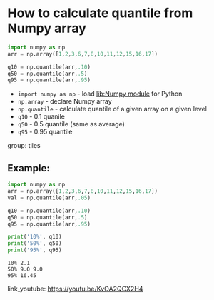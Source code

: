 # How to calculate quantile from Numpy array

```python
import numpy as np
arr = np.array([1,2,3,6,7,8,10,11,12,15,16,17])

q10 = np.quantile(arr,.10)
q50 = np.quantile(arr,.5)
q95 = np.quantile(arr,.95)
```

- `import numpy as np` - load [lib:Numpy module](/python-numpy/how-to-install-python-numpy-lib) for Python
- `np.array` - declare Numpy array
- `np.quantile` - calculate quantile of a given array on a given level
- `q10` - 0.1 quanile
- `q50` - 0.5 quantile (same as average)
- `q95` - 0.95 quantile

group: tiles

## Example: 
```python
import numpy as np
arr = np.array([1,2,3,6,7,8,10,11,12,15,16,17])
val = np.quantile(arr,.05)

q10 = np.quantile(arr,.10)
q50 = np.quantile(arr,.5)
q95 = np.quantile(arr,.95)

print('10%', q10)
print('50%', q50)
print('95%', q95)
```
```
10% 2.1
50% 9.0 9.0
95% 16.45

```

link_youtube: https://youtu.be/KvOA2QCX2H4
